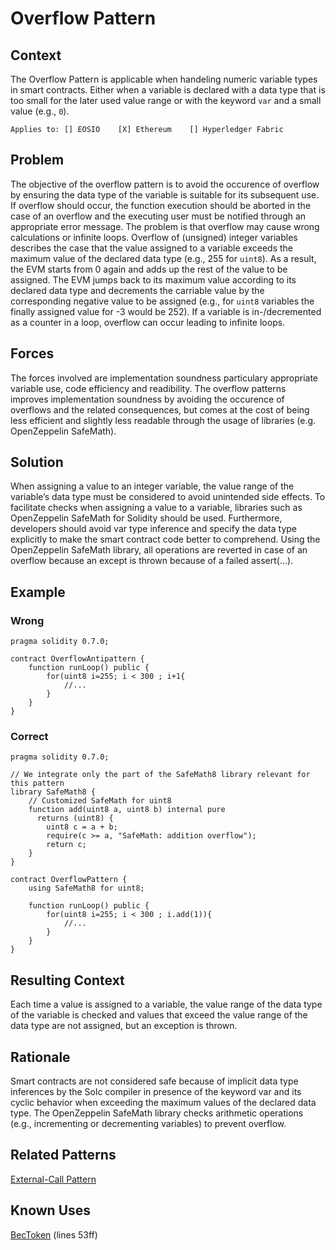# Overflow Pattern
## Context
The Overflow Pattern is applicable when handeling numeric variable types in smart contracts. Either when a variable is declared with a data type that is too small for the later used value range or with the keyword `var` and a small value (e.g., `0`). 

``Applies to: [] EOSIO    [X] Ethereum    [] Hyperledger Fabric``
## Problem
The objective of the overflow pattern is to avoid the occurence of overflow by ensuring the data type of the variable is suitable for its subsequent use. If overflow should occur, the function execution should be aborted in the case of an overflow and the executing user must be notified through an appropriate error message. The problem is that overflow may cause wrong calculations or infinite loops. Overflow of (unsigned) integer variables describes the case that the value assigned to a variable exceeds the maximum value of the declared data type (e.g., 255 for `uint8`). As a result, the EVM starts from 0 again and adds up the rest of the value to be assigned. The EVM jumps back to its maximum value according to its declared data type and decrements the carriable value by the corresponding negative value to be assigned (e.g., for `uint8` variables the finally assigned value for -3 would be 252). If a variable is in-/decremented as a counter in a loop, overflow can occur leading to infinite loops. 

## Forces
The forces involved are implementation soundness particulary appropriate variable use, code efficiency and readibility. The overflow patterns improves implementation soundness by avoiding the occurence of overflows and the related consequences, but comes at the cost of being less efficient and slightly less readable through the usage of libraries (e.g. OpenZeppelin SafeMath).

## Solution
When assigning a value to an integer variable, the value range of the variable’s data type must be considered to avoid unintended side effects. To facilitate checks when assigning a value to a variable, libraries such as OpenZeppelin SafeMath for Solidity should be used. Furthermore, developers should avoid var type inference and specify the data type explicitly to make the smart contract code better to comprehend. Using the OpenZeppelin SafeMath library, all operations are reverted in case of an overflow because an except is thrown because of a failed assert(…).

## Example

### Wrong
```Solidity 
pragma solidity 0.7.0;

contract OverflowAntipattern {
    function runLoop() public {
        for(uint8 i=255; i < 300 ; i+1{
            //...
        }
    }
}

```
### Correct
```Solidity 
pragma solidity 0.7.0;

// We integrate only the part of the SafeMath8 library relevant for this pattern 
library SafeMath8 {
    // Customized SafeMath for uint8
    function add(uint8 a, uint8 b) internal pure
      returns (uint8) {
        uint8 c = a + b;
        require(c >= a, "SafeMath: addition overflow");
        return c;
    }
}

contract OverflowPattern {
    using SafeMath8 for uint8;
       
    function runLoop() public {
        for(uint8 i=255; i < 300 ; i.add(1)){
            //...
        }
    }
}
```
## Resulting Context
Each time a value is assigned to a variable, the value range of the data type of the variable is checked and values that exceed the value range of the data type are not assigned, but an exception is thrown.
## Rationale
Smart contracts are not considered safe because of implicit data type inferences by the Solc compiler in presence of the keyword var and its cyclic behavior when exceeding the maximum values of the declared data type. The OpenZeppelin SafeMath library checks arithmetic operations (e.g., incrementing or decrementing variables) to prevent overflow.
## Related Patterns
[External-Call Pattern](../External-Call%20Pattern/README.md)
## Known Uses
[BecToken](https://etherscan.io/address/0xc5d105e63711398af9bbff092d4b6769c82f793d#code) (lines 53ff)

